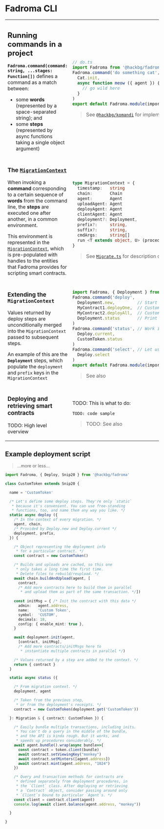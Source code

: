 # Fadroma CLI

<table><tr><td>

## Running commands in a project

**`Fadroma.command(command: string, ...stages: Function[])`**
defines a command as a match between:

* some **words** (represented by a space-separated string); and
* some **steps** (represented by async functions taking a single object argument)

</td><td>

```typescript
// do.ts
import Fadroma from '@hackbg/fadroma'
Fadroma.command('do something cat',
  Cat.init,
  async function meow ({ agent }) {
    // go wild here
  }
)
export default Fadroma.module(import.meta.url)
```

> See [`@hackbg/komandi`](https://github.com/hackbg/toolbox) for implementation.

</td></tr><tr><!--spacer--></tr><tr><td>

### The [`MigrationContext`](./Migrate.ts)

When invoking a **command** corresponding to a certain sequence
of **words** from the command line, the **steps** are executed
one after another, in a common environment.

This environment is represented in the [`MigrationContext`](https://github.com/hackbg/fadroma/blob/22.01/packages/ops/index.ts),
which is pre-populated with handles to the entities that
Fadroma provides for scripting smart contracts.

</td><td>

```typescript
type MigrationContext = {
  timestamp:   string
  chain:       Chain
  agent:       Agent
  uploadAgent: Agent
  deployAgent: Agent
  clientAgent: Agent
  deployment?: Deployment,
  prefix?:     string,
  suffix?:     string,
  cmdArgs:     string[]
  run <T extends object, U> (procedure: Function, args?: T): Promise<U>
}
```

> See [`Migrate.ts`](./Migrate.ts) for description of what these parameters do.

</td></tr><tr><!--spacer--></tr><tr><td>

### Extending the `MigrationContext`

Values returned by deploy steps are unconditionally
merged into the `MigrationContext` passed to subsequent
steps.

An example of this are the **`Deployment`** steps,
which populate the `deployment` and `prefix` keys
in the `MigrationContext`

</td><td>

```typescript
import Fadroma, { Deployment } from '@hackbg/fadroma'
Fadroma.command('deploy',
  Deployment.new,         // Start new deployment
  MyContract1.deployOne,  // Custom logic here
  MyContract2.deployAll,  // Custom logic here
  Deployment.status       // Print a list of contracts.
)
Fadroma.command('status', // Work in current deployment
  Deploy.current,
  CustomToken.status
)
Fadroma.command('select', // Let user select another deployment
  Deploy.select
) 
export default Fadroma.module(import.meta.url)
```

> See also

</td></tr><tr><!--spacer--></tr><tr><td>

### Deploying and retrieving smart contracts

TODO: High level overview

</td><td>

TODO: This is what to do:

```
TODO: code sample
```

> TODO: See also

</td></tr></table>

## Example deployment script

> ...more or less...

```typescript
import Fadroma, { Deploy, Snip20 } from '@hackbg/fadroma'

class CustomToken extends Snip20 {

  name = 'CustomToken'

  /* Let's define some deploy steps. They're only `static`
   * because it's convenient. You can use free-standing
   * functions, too, and name them any way you like. */
  static async deploy ({
    /* In the context of every migration. */
    agent, chain,
    /* Provided by Deploy.new and Deploy.current */
    deployment, prefix,
  }) {

    /* Object representing the deployment info
     * for a particular contract. */
    const contract = new CustomToken()

    /* Builds and uploads are cached, so this one
     * only takes a long time the first time.
     * Delete files to rebuild/reupload. */
    await chain.buildAndUpload(agent, [
      contract,
      /* Add more contracts here to build them in parallel
       * and upload them as part of the same transaction. */])
    
    const initMsg = { /* Init the contract with this data */
      admin:   agent.address,
      name:    'Custom Token',
      symbol:  'CUSTOM',
      decimals: 18,
      config: { enable_mint: true },
    }

    await deployment.init(agent,
      [contract, initMsg],
      /* Add more contracts/initMsgs here to
       * instantiate multiple contracts in parallel */)

    /* Values returned by a step are added to the context. */
    return { contract }
  }

  static async status ({

    /* From migration context. */
    deployment, agent

    /* Taken from the previous step,
     * or from the deployment's receipts. */
    contract = new CustomToken(deployment.get('CustomToken'))

  }: Migration & { contract: CustomToken }) {

    /* Easily bundle multiple transactions, including inits.
     * You can't do a query in the middle of the bundle,
     * and the API is kinda rough. But it works, and
     * speeds up procedures considerably. */
    await agent.bundle().wrap(async bundle=>{
      const contract = token.client(bundle)
      await contract.setViewingKey("monkey")
      await contract.setMinters([agent.address])
      await contract.mint(agent.address, "1024")
    })

    /* Query and transaction methods for contracts are
     * defined separately from deployment procedures, in
     * the `Client` class. After deploying or retrieving
     * a `Contract` object, consider passing around only
     * `Client`s bound to particular `Agent`s. */
    const client = contract.client(agent)
    console.log(await client.balance(agent.address, "monkey"))

  }

}
```
